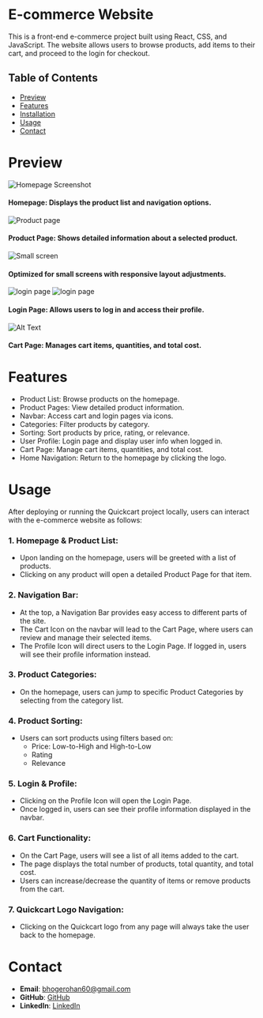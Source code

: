# E-commerce Website
This is a front-end e-commerce project built using React, CSS, and JavaScript. The website allows users to browse products, add items to their cart, and proceed to the login for checkout.

## Table of Contents
- [Preview](#preview)
- [Features](#features)
- [Installation](#installation)
- [Usage](#usage)
- [Contact](#contact)


# Preview
![Homepage Screenshot](./src/assets/Screenshot_0.png)
#### Homepage: Displays the product list and navigation options.

![Product page](./src/assets/Screenshot_01.png)
#### Product Page: Shows detailed information about a selected product.
![Small screen ](./src/assets/Screenshot_02.png)
#### Optimized for small screens with responsive layout adjustments.
![login page](./src/assets/Screenshot_03.png)
![login page](./src/assets/Screenshot_04.png) 
#### Login Page: Allows users to log in and access their profile.
![Alt Text](./src/assets/Screenshot_05.png) 
#### Cart Page: Manages cart items, quantities, and total cost.

# Features
- Product List: Browse products on the homepage.
- Product Pages: View detailed product information.
- Navbar: Access cart and login pages via icons.
- Categories: Filter products by category.
- Sorting: Sort products by price, rating, or relevance.
- User Profile: Login page and display user info when logged in.
- Cart Page: Manage cart items, quantities, and total cost.
- Home Navigation: Return to the homepage by clicking the logo.


# Usage
After deploying or running the Quickcart project locally, users can interact with the e-commerce website as follows:

### 1. Homepage & Product List:

- Upon landing on the homepage, users will be greeted with a list of products.
- Clicking on any product will open a detailed Product Page for that item.
### 2. Navigation Bar:

- At the top, a Navigation Bar provides easy access to different parts of the site.
- The Cart Icon on the navbar will lead to the Cart Page, where users can review and manage their selected items.
- The Profile Icon will direct users to the Login Page. If logged in, users will see their profile information instead.
### 3. Product Categories:

- On the homepage, users can jump to specific Product Categories by selecting from the category list.
### 4. Product Sorting:

- Users can sort products using filters based on:
    - Price: Low-to-High and High-to-Low
    - Rating
    - Relevance
### 5. Login & Profile:

- Clicking on the Profile Icon will open the Login Page.
- Once logged in, users can see their profile information displayed in the navbar.
### 6. Cart Functionality:

- On the Cart Page, users will see a list of all items added to the cart.
- The page displays the total number of products, total quantity, and total cost.
- Users can increase/decrease the quantity of items or remove products from the cart.
### 7. Quickcart Logo Navigation:

- Clicking on the Quickcart logo from any page will always take the user back to the homepage.

# Contact
- **Email**: [bhogerohan60@gmail.com](mailto:bhogeroahn60@example.com)
- **GitHub**: [GitHub](https://github.com/RohanBhoge)
- **LinkedIn**: [LinkedIn](https://www.linkedin.com/in/rohanbhoge)